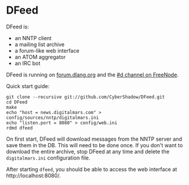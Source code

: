 DFeed
=====

DFeed is:

- an NNTP client
- a mailing list archive
- a forum-like web interface
- an ATOM aggregator
- an IRC bot

DFeed is running on [forum.dlang.org](http://forum.dlang.org/)
and the [#d channel on FreeNode](irc://chat.freenode.net/d).

Quick start guide:

    git clone --recursive git://github.com/CyberShadow/DFeed.git
    cd DFeed
    make
    echo "host = news.digitalmars.com" > config/sources/nntp/digitalmars.ini
    echo "listen.port = 8080" > config/web.ini
    rdmd dfeed

On first start, DFeed will download messages from the NNTP server
and save them in the DB. This will need to be done once.
If you don't want to download the entire archive, stop DFeed at any time
and delete the `digitalmars.ini` configuration file.

After starting `dfeed`, you should be able to access the web
interface at http://localhost:8080/.
